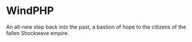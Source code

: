 WindPHP
=======

An all-new step back into the past, a bastion of hope to the citizens of the fallen Shockwave empire.
